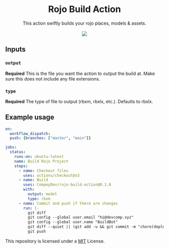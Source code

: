 


<div align="center">
  <h1>Rojo Build Action</h1>
  This action swiftly builds your rojo places, models & assets. 
  <br>
  <br>
  <img src="https://media.discordapp.net/attachments/1016799328389574747/1031582625418190888/unknown.png"></img> 
</div>                                                                                   



## Inputs

### `output`

**Required** This is the file you want the action to output the build at. Make sure this does not include any file extensions. 

### `type`

**Required** The type of file to output (rbxm, rbxlx, etc.). Defaults to rbxlx.  

## Example usage

```yml
on:
  workflow_dispatch:
  push: {branches: ["master", "main"]}

jobs:
  status:
    runs-on: ubuntu-latest
    name: Build Rojo Project
    steps:
      - name: Checkout files
        uses: actions/checkout@v3
      - name: Build
        uses: CompeyDev/rojo-build-action@0.1.0
        with:
          output: model
          type: rbxm
      - name: Commit and push if there are changes
        run: |-
          git diff
          git config --global user.email "hi@devcomp.xyz"
          git config --global user.name "BuildBot"
          git diff --quiet || (git add -u && git commit -m "chore(deploy): build rojo project")
          git push               
```

This repository is licensed under a [MIT](https://compeydev.mit-license.org) License.
